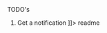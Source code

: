<snippet>
  <content><![CDATA[
# ${1:AntiBagThief}
Protect your bag with this Arduino setup
## Installation
1. Replicate the arduino setup from the drawing
2. Compile and upload the .ino file to your arduino UNO
## Usage
1. Put it in a bag
2. Don't get arrested with this suspicious device.
## Contributing
1. Fork it!
2. Create your feature branch: `git checkout -b my-new-feature`
3. Commit your changes: `git commit -am 'Add some feature'`
4. Push to the branch: `git push origin my-new-feature`
5. Submit a pull request :D
## Credits
TODO: Write credits

## TODO's
1. Get a notification
]]></content>
  <tabTrigger>readme</tabTrigger>
</snippet>
